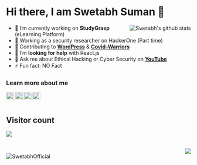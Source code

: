 # Hi there, I am Swetabh Suman 👋
<a href="https://github.com/SwetabhOfficial">
  <img align="right" src="https://github-readme-stats.anuraghazra1.vercel.app/api?username=SwetabhOfficial&show_icons=true&include_all_commits=true&theme=radical" alt="Swetabh's github stats" />
</a>

- 🔭 I’m currently working on **StudyGrasp** (eLearning Platform)
- 🌱 Working as a security researcher on HackerOne (Part time) 
- 👯 Contributing to **[WordPress](https://wordpress.org)** & **[Covid-Warriors](https://covidwarriors.gov.in)**
- 🤔 I’m **looking for help** with React.js
- 💬 Ask me about Ethical Hacking or Cyber Security on **[YouTube](https://www.youtube.com/c/SwetabhSuman)**
- ⚡ Fun fact: NO Fact

### Learn more about me
<a href="https://twitter.com/swetabhsuman8">
  <img align="left" alt="swetabh | Twitter" width="21px" src="https://raw.githubusercontent.com/Swetabhsuman8/Swetabhsuman8/master/files/iconfinder_1_Twitter_colored_svg_5296514.png" />
</a>
<a href="https://youtube.com/swetabhsuman">
  <img align="left" alt="swetabh | YouTube" width="21px" src="https://raw.githubusercontent.com/Swetabhsuman8/Swetabhsuman8/master/files/iconfinder_1_Youtube_colored_svg_5296521.png" />
</a>
<a href="https://instagram.com/gitcodeswetabh">
  <img align="left" alt="swetabh | Instagram" width="21px" src="https://raw.githubusercontent.com/Swetabhsuman8/Swetabhsuman8/master/files/iconfinder_1_Instagram_colored_svg_1_5296765.png" />
</a>
<a href="https://www.linkedin.com/in/swetabh-suman-3343a2120/">
  <img align="left" alt="swetabh | LinkedIn" width="21px" src="https://raw.githubusercontent.com/Swetabhsuman8/Swetabhsuman8/master/files/iconfinder_1_Linkedin_unofficial_colored_svg_5296501.png" />
</a><br><br>

## Visitor count
<p align="left"> 
  <img src="https://profile-counter.glitch.me/SwetabhOfficial/count.svg" />
</p>
<br>
<a href="https://github.com/SwetabhOfficial">
  <img align="right" src="https://github-profile-trophy.vercel.app/?username=SwetabhOfficial&theme=onedark"/>
  <p><img align="left" src="https://github-readme-streak-stats.herokuapp.com/?user=SwetabhOfficial&layout=compact&theme=radical" alt="SwetabhOfficial" /></p>
</a>
</div>
